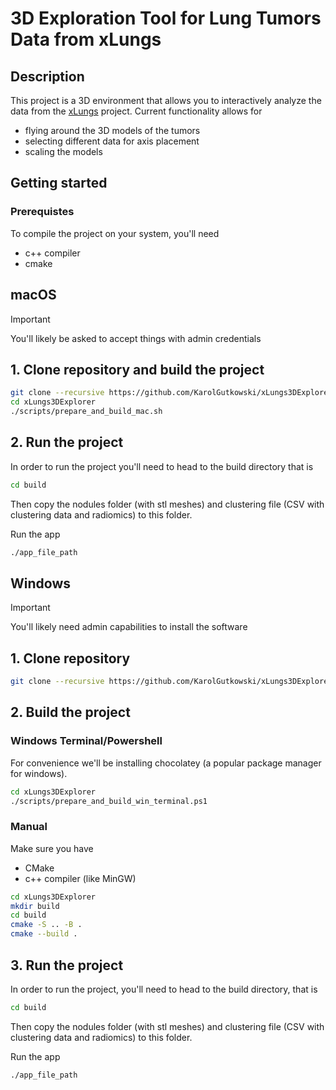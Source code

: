 # 3D Exploration Tool for Lung Tumors Data from xLungs

## Description
This project is a 3D environment that allows you to interactively analyze the data from the [xLungs](https://www.mi2.ai/research-grants.html#x-lungs-2021-2024) project.
Current functionality allows for
- flying around the 3D models of the tumors
- selecting different data for axis placement
- scaling the models


## Getting started
### Prerequistes
To compile the project on your system, you'll need
- c++ compiler
- cmake

## macOS

> [!IMPORTANT]
> You'll likely be asked to accept things with admin credentials

## 1. Clone repository and build the project

```bash
git clone --recursive https://github.com/KarolGutkowski/xLungs3DExplorer.git
cd xLungs3DExplorer
./scripts/prepare_and_build_mac.sh
```

## 2. Run the project

In order to run the project you'll need to head to the build directory that is

```bash
cd build
```

Then copy the nodules folder (with stl meshes) and clustering file (CSV with clustering data and radiomics) to this folder.

Run the app
```bash
./app_file_path
```

## Windows

> [!IMPORTANT]
> You'll likely need admin capabilities to install the software

## 1. Clone repository
```bash
git clone --recursive https://github.com/KarolGutkowski/xLungs3DExplorer.git
```

## 2. Build the project
### Windows Terminal/Powershell
For convenience we'll be installing chocolatey (a popular package manager for windows). 

```bash
cd xLungs3DExplorer
./scripts/prepare_and_build_win_terminal.ps1
```

### Manual
Make sure you have
- CMake
- c++ compiler (like MinGW)

```bash
cd xLungs3DExplorer
mkdir build
cd build
cmake -S .. -B .
cmake --build .
```

## 3. Run the project

In order to run the project, you'll need to head to the build directory, that is

```bash
cd build
```

Then copy the nodules folder (with stl meshes) and clustering file (CSV with clustering data and radiomics) to this folder.

Run the app
```bash
./app_file_path
```




